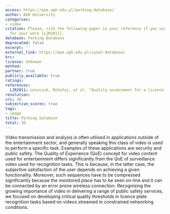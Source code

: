 ```yaml
---
access: https://qoe.agh.edu.pl/parking-database/
author: AGH University
categories:
- video
citation: Please, cite the following paper in your reference if you use this database
  for your work [LJR2011].
database: Parking Database
deprecated: false
excerpt: ''
external_link: https://qoe.agh.edu.pl/synat-database/
hrc: 
license: Unknown
method:
partner: true
publicly_available: true
ratings: 
references:
  LJR2011: Leszczuk, Mikołaj, et al. "Quality assessment for a licence plate recognition task based on a video streamed in limited networking conditions." International Conference on Multimedia Communications, Services and Security. Springer, Berlin, Heidelberg, 2011.
resolution: 
src: 30
subjective_scores: true
tags:
- image
title: Parking Database
total: 30
---
```


Video transmission and analysis is often utilised in applications outside of the entertainment sector, and generally speaking this class of video is used to perform a specific task. Examples of these applications are security and public safety. The Quality of Experience (QoE) concept for video content used for entertainment differs significantly from the QoE of surveillance video used for recognition tasks. This is because, in the latter case, the subjective satisfaction of the user depends on achieving a given functionality. Moreover, such sequences have to be compressed significantly because the monitored place has to be seen on-line and it can be connected by an error prone wireless connection. Recognising the growing importance of video in delivering a range of public safety services, we focused on developing critical quality thresholds in licence plate recognition tasks based on videos streamed in constrained networking conditions.

